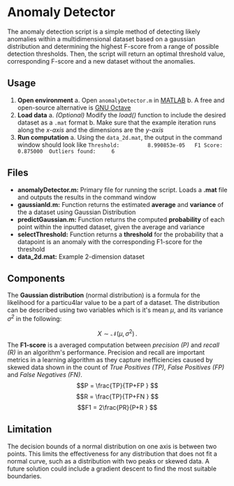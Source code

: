 
# Anomaly Detector
The anomaly detection script is a simple method of detecting likely anomalies within a multidimensional dataset based on a gaussian distribution and determining the highest F-score from a range of possible detection thresholds. Then, the script will return an optimal threshold value, corresponding F-score and a new dataset without the anomalies.

## Usage
1. **Open environment**
	a. Open `anomalyDetector.m` in [MATLAB](au.mathworks.com/products/matlab.html)
	b. A free and open-source alternative is [GNU Octave](https://www.gnu.org/software/octave)
2. **Load data**
	a. *(Optional)* Modify the *load()* function to include the desired dataset as a `.mat` format
	b. Make sure that the example iteration runs along the *x-axis* and the dimensions are the *y-axis*
3. **Run computation**
	a. Using the `data_2d.mat`, the output in the command window should look like
	`Threshold: 		8.990853e-05  
	F1 Score:  			0.875000 
	Outliers found: 	6 `

## Files
- **anomalyDetector.m:** Primary file for running the script. Loads a **.mat** file and outputs the results in the command window
- **gaussianId.m:** Function returns the estimated **average** and **variance** of the a dataset using Gaussian Distribution
- **predictGaussian.m:** Function returns the computed **probability** of each point within the inputted dataset, given the average and variance
- **selectThreshold:** Function returns a **threshold** for the probability that a datapoint is an anomaly with the corresponding F1-score for the threshold 
- **data_2d.mat:** Example 2-dimension dataset 

## Components
The **Gaussian distribution** (normal distribution) is a formula for the likelihood for a particu4lar value to be a part of a dataset. The distribution can be described using two variables which is it's mean *$\mu$*, and its variance *$\sigma^{2}$* in the following:

$$
  X \sim \mathcal{N}(\mu,\,\sigma^{2})\,.
$$
 The **F1-score** is a averaged computation between *precision (P\)* and *recall (R\)* in an algorithm's performance. Precision and recall are important metrics in a learning algorithm as they capture inefficiencies caused by skewed data shown in the count of *True Positives (TP), False Positives (FP)* and *False Negatives (FN)*.
 $$P = \frac{TP}{TP+FP
} $$ 
 $$R = \frac{TP}{TP+FN
} $$ 
 $$F1 = 2\frac{PR}{P+R
} $$ 
 
## Limitation
The decision bounds of a normal distribution on one axis is between two points. This limits the effectiveness for any distribution that does not fit a normal curve, such as a distribution with two peaks or skewed data. A future solution could include a gradient descent to find the most suitable boundaries.